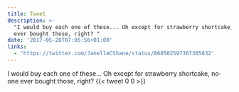 ```yaml
---
title: Tweet
description: >-
  "I would buy each one of these... Oh except for strawberry shortcake, no-one
  ever bought those, right? "
date: '2017-05-28T07:05:56+01:00'
links:
  - 'https://twitter.com/JanelleCShane/status/868502597367365632'
---
```

I would buy each one of these... Oh except for strawberry shortcake, no-one ever bought those, right? 
      {{< tweet 0 0 >}}
    
